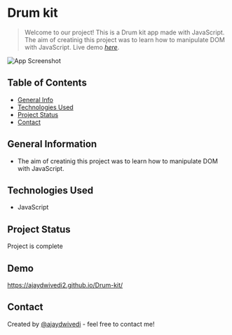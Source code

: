 # Drum kit
> Welcome to our project! This is a Drum kit app made with JavaScript. The aim of creatinig this project was to learn how to manipulate DOM with JavaScript.
> Live demo [_here_](https://ajaydwivedi2.github.io/Drum-kit/). <!-- If you have the project hosted somewhere, include the link here. -->

![App Screenshot](DrumKit.png)

## Table of Contents
* [General Info](#general-information)
* [Technologies Used](#technologies-used)
* [Project Status](#project-status)
* [Contact](#contact)


## General Information
- The aim of creatinig this project was to learn how to manipulate DOM with JavaScript.

## Technologies Used
- JavaScript

## Project Status
Project is complete

## Demo
https://ajaydwivedi2.github.io/Drum-kit/

## Contact
Created by [@ajaydwivedi](https://github.com/Ajaydwivedi2) - feel free to contact me!
